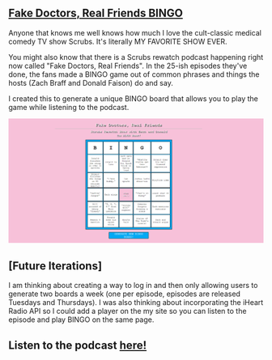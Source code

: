 ## [Fake Doctors, Real Friends BINGO](https://zace118.github.io/fdrf_bingo/)

Anyone that knows me well knows how much I love the cult-classic medical comedy TV show Scrubs. It's literally MY FAVORITE SHOW EVER.

You might also know that there is a Scrubs rewatch podcast happening right now called "Fake Doctors, Real Friends". In the 25-ish episodes they've done, the fans made a BINGO game out of common phrases and things the hosts (Zach Braff and Donald Faison) do and say.

I created this to generate a unique BINGO board that allows you to play the game while listening to the podcast.

![FDRF BINGO](/BINGOSheet.png)

## [Future Iterations]

I am thinking about creating a way to log in and then only allowing users to generate two boards a week (one per episode, episodes are released Tuesdays and Thursdays). I was also thinking about incorporating the iHeart Radio API so I could add a player on the my site so you can listen to the episode and play BINGO on the same page.

## Listen to the podcast [here!](https://www.iheart.com/podcast/1119-fake-doctors-real-friends-60367049/)
